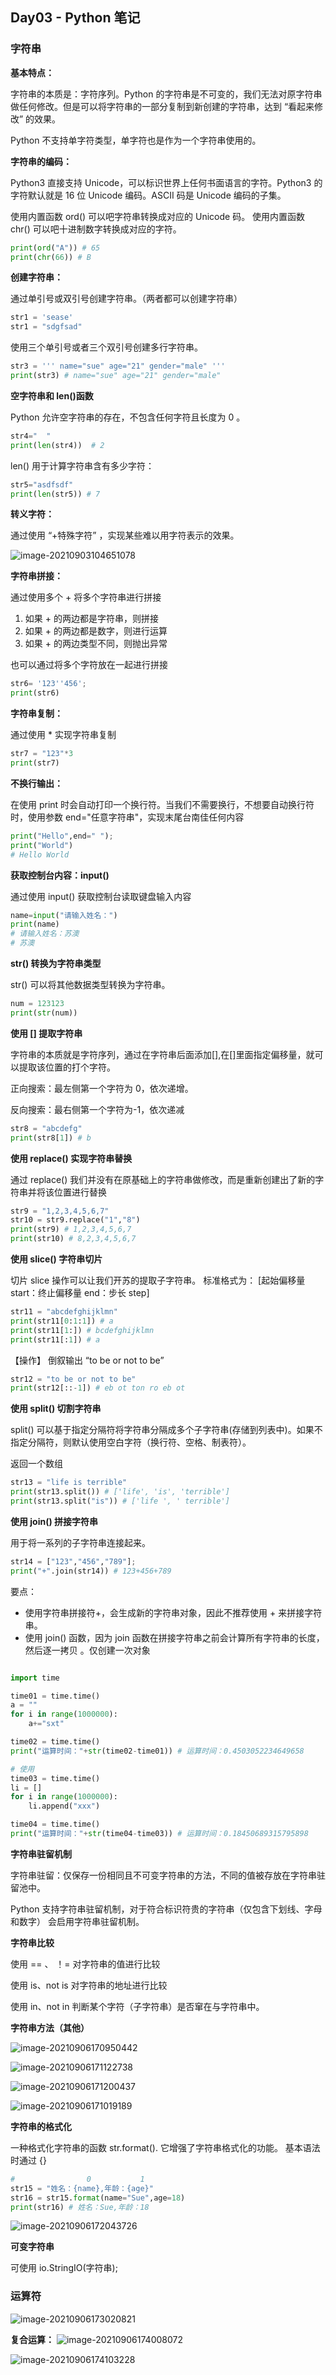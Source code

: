 ## Day03 - Python 笔记

### 字符串

**基本特点：**

字符串的本质是：字符序列。Python 的字符串是不可变的，我们无法对原字符串做任何修改。但是可以将字符串的一部分复制到新创建的字符串，达到 “看起来修改” 的效果。

Python 不支持单字符类型，单字符也是作为一个字符串使用的。

**字符串的编码：**

Python3 直接支持 Unicode，可以标识世界上任何书面语言的字符。Python3 的字符默认就是 16 位 Unicode 编码。ASCII 码是 Unicode 编码的子集。

使用内置函数 ord() 可以吧字符串转换成对应的 Unicode 码。
使用内置函数 chr() 可以吧十进制数字转换成对应的字符。

```python
print(ord("A")) # 65
print(chr(66)) # B
```

**创建字符串：**

通过单引号或双引号创建字符串。（两者都可以创建字符串）

```python
str1 = 'sease'
str1 = "sdgfsad"
```

使用三个单引号或者三个双引号创建多行字符串。

```python
str3 = ''' name="sue" age="21" gender="male" '''
print(str3) # name="sue" age="21" gender="male"
```

**空字符串和 len()函数**

Python 允许空字符串的存在，不包含任何字符且长度为 0 。

```python
str4="  "
print(len(str4))  # 2
```

len() 用于计算字符串含有多少字符：

```python
str5="asdfsdf"
print(len(str5)) # 7
```

**转义字符：**

通过使用 “\+特殊字符” ，实现某些难以用字符表示的效果。

![image-20210903104651078](img/image-20210903104651078.png)

**字符串拼接：**

通过使用多个 + 将多个字符串进行拼接

1. 如果 + 的两边都是字符串，则拼接
2. 如果 + 的两边都是数字，则进行运算
3. 如果 + 的两边类型不同，则抛出异常

也可以通过将多个字符放在一起进行拼接

```python
str6= '123''456';
print(str6)
```

**字符串复制：**

通过使用 \* 实现字符串复制

```python
str7 = "123"*3
print(str7)
```

**不换行输出：**

在使用 print 时会自动打印一个换行符。当我们不需要换行，不想要自动换行符时，使用参数 end="任意字符串"，实现末尾台南佳任何内容

```python
print("Hello",end=" ");
print("World")
# Hello World
```

**获取控制台内容：input()**

通过使用 input() 获取控制台读取键盘输入内容

```python
name=input("请输入姓名：")
print(name)
# 请输入姓名：苏澳
# 苏澳
```

**str() 转换为字符串类型**

str() 可以将其他数据类型转换为字符串。

```python
num = 123123
print(str(num))
```

**使用 [] 提取字符串**

字符串的本质就是字符序列，通过在字符串后面添加[],在[]里面指定偏移量，就可以提取该位置的打个字符。

正向搜索：最左侧第一个字符为 0，依次递增。

反向搜索：最右侧第一个字符为-1，依次递减

```python
str8 = "abcdefg"
print(str8[1]) # b
```

**使用 replace() 实现字符串替换**

通过 replace() 我们并没有在原基础上的字符串做修改，而是重新创建出了新的字符串并将该位置进行替换

```python
str9 = "1,2,3,4,5,6,7"
str10 = str9.replace("1","8")
print(str9) # 1,2,3,4,5,6,7
print(str10) # 8,2,3,4,5,6,7
```

**使用 slice() 字符串切片**

切片 slice 操作可以让我们开苏的提取子字符串。
标准格式为：
[起始偏移量 start：终止偏移量 end：步长 step]

```python
str11 = "abcdefghijklmn"
print(str11[0:1:1]) # a
print(str11[1:]) # bcdefghijklmn
print(str11[:1]) # a
```

【操作】 倒叙输出 “to be or not to be”

```python
str12 = "to be or not to be"
print(str12[::-1]) # eb ot ton ro eb ot
```

**使用 split() 切割字符串**

split() 可以基于指定分隔符将字符串分隔成多个子字符串(存储到列表中)。如果不指定分隔符，则默认使用空白字符（换行符、空格、制表符）。

返回一个数组

```python
str13 = "life is terrible"
print(str13.split()) # ['life', 'is', 'terrible']
print(str13.split("is")) # ['life ', ' terrible']
```

**使用 join() 拼接字符串**

用于将一系列的子字符串连接起来。

```python
str14 = ["123","456","789"];
print("+".join(str14)) # 123+456+789
```

要点：

- 使用字符串拼接符+，会生成新的字符串对象，因此不推荐使用 + 来拼接字符串。
- 使用 join() 函数，因为 join 函数在拼接字符串之前会计算所有字符串的长度，然后逐一拷贝
  。仅创建一次对象

```python

import time

time01 = time.time()
a = ""
for i in range(1000000):
    a+="sxt"

time02 = time.time()
print("运算时间："+str(time02-time01)) # 运算时间：0.4503052234649658

# 使用
time03 = time.time()
li = []
for i in range(1000000):
    li.append("xxx")

time04 = time.time()
print("运算时间："+str(time04-time03)) # 运算时间：0.18450689315795898

```

**字符串驻留机制**

字符串驻留：仅保存一份相同且不可变字符串的方法，不同的值被存放在字符串驻留池中。

Python 支持字符串驻留机制，对于符合标识符贵的字符串（仅包含下划线、字母和数字） 会启用字符串驻留机制。

**字符串比较**

使用 == 、 ！= 对字符串的值进行比较

使用 is、not is 对字符串的地址进行比较

使用 in、not in 判断某个字符（子字符串）是否窜在与字符串中。

**字符串方法（其他）**

![image-20210906170950442](img/image-20210906170950442.png)

![image-20210906171122738](img/image-20210906171122738.png)

![image-20210906171200437](img/image-20210906171200437.png)

![image-20210906171019189](img/image-20210906171019189.png)

**字符串的格式化**

一种格式化字符串的函数 str.format(). 它增强了字符串格式化的功能。
基本语法时通过 {}

```python
#                0           1
str15 = "姓名：{name},年龄：{age}"
str16 = str15.format(name="Sue",age=18)
print(str16) # 姓名：Sue,年龄：18
```

![image-20210906172043726](img/image-20210906172043726.png)

**可变字符串**

可使用 io.StringIO(字符串);

### 运算符

![image-20210906173020821](img/image-20210906173020821.png)

**复合运算：**
![image-20210906174008072](img/image-20210906174008072.png)

![image-20210906174103228](img/image-20210906174103228.png)
